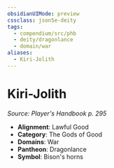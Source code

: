 ```yaml
---
obsidianUIMode: preview
cssclass: json5e-deity
tags:
  - compendium/src/phb
  - deity/dragonlance
  - domain/war
aliases:
  - Kiri-Jolith
---
```

# Kiri-Jolith
*Source: Player's Handbook p. 295* 

- **Alignment**: Lawful Good
- **Category**: The Gods of Good
- **Domains**: War
- **Pantheon**: Dragonlance
- **Symbol**: Bison's horns